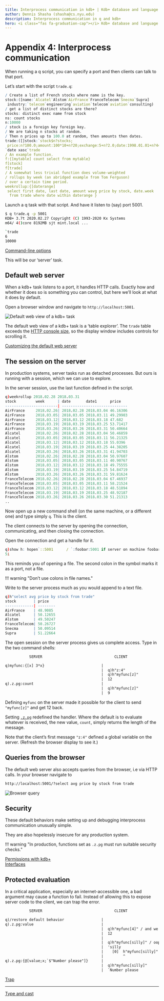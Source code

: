 ```yaml
---
title: Interprocess communication in kdb+ | Kdb+ database and language primer | Documentation for kdb+ and q
author: Dennis Shasha (shasha@cs.nyu.edu)
description: Interprocess communication in q and kdb+
hero: <i class="fas fa-graduation-cap"></i> Kdb+ database and language primer
---
```

# Appendix 4: Interprocess communication






When running a q script, you can specify a port and then clients can talk to that port.

Let’s start with the script `trade.q`:

```q
/ Create a list of French stocks where name is the key.
stock:([name:`Alcatel`Alstom`AirFrance`FranceTelecom`Snecma`Supra]
 industry:`telecom`engineering`aviation`telecom`aviation`consulting)
/ get a list of distinct stocks are there?
stocks: distinct exec name from stock
ns: count stocks
n:10000
/ stock is a foreign key foreign key.
/ We are taking n stocks at random.
/ Then n prices up to 100.0 at random, then amounts then dates.
trade:([]stock:`stock$n?stocks;
 price:n?100.0;amount:100*10+n?20;exchange:5+n?2.0;date:1998.01.01+n?449)
`date xasc`trade
/ An example function.
f:{[mytable] count select from mytable}
f[stock]
f[trade]
/ A somewhat less trivial function does volume-weighted
/ rollups by week (an abridged example from Tom Ferguson)
/ over a certain time period.
weekrollup:{[daterange]
 select first date, last date, amount wavg price by stock, date.week
  from trade where date within daterange }
```

Launch a q task with that script. And have it listen to (say) port 5001.

```bash
$ q trade.q -p 5001
KDB+ 3.7t 2020.02.27 Copyright (C) 1993-2020 Kx Systems
m64/ 4()core 8192MB sjt mint.local ...

`trade
6
10000
```

<i class="fas fa-book-open"></i>
[Command-line options](../../basics/cmdline.md)

This will be our ‘server’ task. 


## Default web server

When a kdb+ task listens to a port, it handles HTTP calls. Exactly how and whether it does so is something you can control, but here we’ll look at what it does by default. 

Open a browser window and navigate to `http://localhost:5001`. 

![Default web view of a kdb+ task](img/browser.png)

The default web view of a kdb+ task is a ‘table explorer’.
The `trade` table exceeds the [HTTP console size](../../basics/syscmds.md#c-http-console-size), so the display window includes controls for scrolling it.

<i class="fas fa-graduation-cap"></i>
[Customizing the default web server](../../kb/custom-web.md)


## The session on the server

In production systems, server tasks run as detached processes. But ours is running with a session, which we can use to explore. 

In the server session, use the last function defined in the script.

```q
q)weekrollup 2018.02.28 2018.03.31
stock         week      | date       date1      price
------------------------| ------------------------------
AirFrance     2018.02.26| 2018.02.28 2018.03.04 46.16306
AirFrance     2018.03.05| 2018.03.05 2018.03.11 49.29903
AirFrance     2018.03.12| 2018.03.12 2018.03.18 47.682
AirFrance     2018.03.19| 2018.03.19 2018.03.25 53.71417
AirFrance     2018.03.26| 2018.03.26 2018.03.31 50.40664
Alcatel       2018.02.26| 2018.02.28 2018.03.04 50.46859
Alcatel       2018.03.05| 2018.03.05 2018.03.11 56.21325
Alcatel       2018.03.12| 2018.03.12 2018.03.18 55.0396
Alcatel       2018.03.19| 2018.03.19 2018.03.25 44.38205
Alcatel       2018.03.26| 2018.03.26 2018.03.31 41.94703
Alstom        2018.02.26| 2018.02.28 2018.03.04 50.97607
Alstom        2018.03.05| 2018.03.05 2018.03.11 40.90767
Alstom        2018.03.12| 2018.03.12 2018.03.18 49.75555
Alstom        2018.03.19| 2018.03.19 2018.03.25 54.84719
Alstom        2018.03.26| 2018.03.26 2018.03.31 59.81624
FranceTelecom 2018.02.26| 2018.02.28 2018.03.04 67.46937
FranceTelecom 2018.03.05| 2018.03.05 2018.03.11 58.21524
FranceTelecom 2018.03.12| 2018.03.12 2018.03.18 48.51894
FranceTelecom 2018.03.19| 2018.03.19 2018.03.25 48.92187
FranceTelecom 2018.03.26| 2018.03.26 2018.03.30 51.21313
..
```


Now open up a new command shell (on the same machine, or a different one) and type simply `q`. This is the client.

The client connects to the server by opening the connection, communicating, and then closing the connection.

Open the connection and get a handle for it.

```q
q)show h: hopen`::5001      / `:foobar:5001 if server on machine foobar
5i
```

This reminds you of opening a file. The second colon in the symbol marks it as a port, not a file. 

!!! warning "Don’t use colons in file names."

Write to the server process much as you would append to a text file. 

```q
q)h"select avg price by stock from trade"
stock        | price
-------------| --------
AirFrance    | 48.9085
Alcatel      | 50.12655
Alstom       | 49.50247
FranceTelecom| 50.26727
Snecma       | 50.09514
Supra        | 51.22664
```

The open session on the server process gives us complete access.
Type in the two command shells:

```txt
           SERVER                                 CLIENT

q)myfunc:{[x] 3*x}                          |  
                                            |  q)h"z:4"
                                            |  q)h"myfunc[z]"
                                            |  12
q).z.pg:count                               |  
                                            |  q)h"myfunc[z]"
                                            |  9
```

Defining `myfunc` on the server made it possible for the client to send `"myfunc[z]"` and get 12 back.

Setting [`.z.pg`](../../ref/dotz.md#zpg-get) redefined the handler. Where the default is to evaluate whatever is received, the new value, `count`, simply returns the length of the message. 

Note that the client’s first message `"z:4"` defined a global variable on the server. (Refresh the browser display to see it.)


## Queries from the browser

The default web server also accepts queries from the browser, i.e via HTTP calls. 
In your browser navigate to 

```txt
http://localhost:5001/?select avg price by stock from trade
```

![Browser query](img/browser-query.png)


## Security

These default behaviors make setting up and debugging interprocess communication unusually simple. 

They are also hopelessly insecure for any production system.

!!! warning "In production, functions set as `.z.pg` must run suitable security checks."

<i class="far fa-map"></i>
[Permissions with kdb+](../../wp/permissions/index.md)
<br>
<i class="far fa-handshake"></i>
[Interfaces](../../interfaces/index.md)


## Protected evaluation

In a critical application, especially an internet-accessible one, a bad argument may cause a function to fail. Instead of allowing this to expose server code to the client, we can trap the error.

```txt
           SERVER                                 CLIENT

q)/restore default behavior                 |  
q).z.pg:value                               |  
                                            |  q)h"myfunc[4]" / and we're back
                                            |  12
                                            |  
                                            |  q)h"myfunc[silly]" / oops
                                            |  'silly
                                            |    [0]  h"myfunc[silly]"
                                            |         ^
q).z.pg:{@[value;x;`$"Number please"]}      |
                                            |  q)h"myfunc[silly]"
                                            |  `Number please
```

<i class="fas fa-book"></i>
[Trap](../../ref/apply.md#trap)


---
<i class="far fa-hand-point-right"></i>
[Type and cast](type-cast.md)